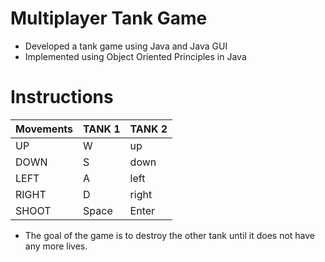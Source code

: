 # Multiplayer Tank Game
* Developed a tank game using Java and Java GUI
* Implemented using Object Oriented Principles in Java


# Instructions
|Movements|TANK 1 | TANK 2|
|---------|-------|-------|
|UP       | W     |up     |
|DOWN     | S     |down   |
|LEFT     | A     | left  |
|RIGHT    | D     | right |
|SHOOT    | Space | Enter |


* The goal of the game is to destroy the other tank until it does not have any more lives.

